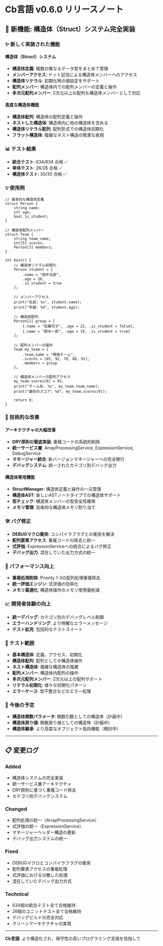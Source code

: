 # Cb言語 v0.6.0 リリースノート

## 🎉 新機能: 構造体（Struct）システム完全実装

### ✨ 新しく実装された機能

#### 構造体（Struct）システム
- **構造体定義**: 複数の異なるデータ型をまとめて管理
- **メンバーアクセス**: ドット記法による構造体メンバーへのアクセス
- **構造体リテラル**: 初期化時の値設定をサポート
- **配列メンバー**: 構造体内での配列メンバーの定義と操作
- **多次元配列メンバー**: 2次元以上の配列も構造体メンバーとして対応

#### 高度な構造体機能
- **構造体配列**: 構造体の配列定義と操作
- **ネストした構造体**: 構造体内に他の構造体を含める
- **構造体リテラル配列**: 配列形式での構造体初期化
- **フラット構造体**: 複雑なネスト構造の簡潔な表現

### 📊 テスト結果
- **統合テスト**: 634/634 合格 ✅
- **単体テスト**: 26/26 合格 ✅
- **構造体テスト**: 30/30 合格 ✅

### 💡 使用例

```cb
// 基本的な構造体定義
struct Person {
    string name;
    int age;
    bool is_student;
}

// 構造体配列メンバー
struct Team {
    string team_name;
    int[5] scores;
    Person[3] members;
}

int main() {
    // 構造体リテラル初期化
    Person student = {
        .name = "田中太郎",
        .age = 20,
        .is_student = true
    };
    
    // メンバーアクセス
    print("名前: %s", student.name);
    print("年齢: %d", student.age);
    
    // 構造体配列
    Person[2] group = [
        {.name = "佐藤花子", .age = 22, .is_student = false},
        {.name = "鈴木一郎", .age = 19, .is_student = true}
    ];
    
    // 配列メンバーの操作
    Team my_team = {
        .team_name = "開発チーム",
        .scores = [85, 92, 78, 88, 91],
        .members = group
    };
    
    // 構造体メンバーの配列アクセス
    my_team.scores[0] = 95;
    print("チーム名: %s", my_team.team_name);
    print("最初のスコア: %d", my_team.scores[0]);
    
    return 0;
}
```

### 🔧 技術的な改善

#### アーキテクチャの大幅改善
- **DRY原則の徹底実装**: 重複コードの系統的削除
- **統一サービス層**: ArrayProcessingService, ExpressionService, DebugService
- **マネージャー統合**: 新バージョンマネージャーへの完全移行
- **デバッグシステム**: 統一されたカテゴリ別デバッグ出力

#### 構造体専用機能
- **StructManager**: 構造体定義と操作の一元管理
- **構造体AST**: 新しいASTノードタイプでの構造体サポート
- **型チェック**: 構造体メンバーの型安全性確保
- **メモリ管理**: 効率的な構造体メモリ割り当て

### 🛠️ バグ修正
- **DEBUGマクロ衝突**: コンパイラフラグとの衝突を解決
- **配列要素アクセス**: 重複コードの除去と統一
- **式評価**: ExpressionServiceへの統合によるバグ修正
- **デバッグ出力**: 混在していた出力方式の統一

### 🚀 パフォーマンス向上
- **重複処理削除**: Priority 1-3の配列処理重複除去
- **統一評価エンジン**: 式評価の効率化
- **メモリ最適化**: 構造体操作のメモリ使用量削減

### 📈 開発者体験の向上
- **統一デバッグ**: カテゴリ別のデバッグレベル制御
- **エラーハンドリング**: より明確なエラーメッセージ
- **テスト拡充**: 包括的なテストスイート

### 🧪 テスト範囲
- **基本構造体**: 定義、アクセス、初期化
- **構造体配列**: 配列としての構造体操作
- **ネスト構造体**: 複雑な構造体の階層
- **配列メンバー**: 構造体内配列の操作
- **多次元配列メンバー**: 2次元以上の配列サポート
- **リテラル初期化**: 様々な初期化パターン
- **エラーケース**: 型不整合などのエラー処理

### 🚧 今後の予定
- **構造体関数パラメータ**: 関数引数としての構造体（計画中）
- **構造体戻り値**: 関数戻り値としての構造体（計画中）
- **構造体継承**: より高度なオブジェクト指向機能（検討中）

---

## 📋 変更ログ

### Added
- 構造体システムの完全実装
- 統一サービス層アーキテクチャ
- DRY原則に基づく重複コード除去
- カテゴリ別デバッグシステム

### Changed
- 配列処理の統一（ArrayProcessingService）
- 式評価の統一（ExpressionService）
- マネージャーヘッダー構造の更新
- デバッグ出力システムの統一

### Fixed
- DEBUGマクロとコンパイラフラグの衝突
- 配列要素アクセスの重複処理
- 式評価における分散した処理
- 混在していたデバッグ出力方式

### Technical
- 634個の統合テスト全て合格維持
- 26個のユニットテスト全て合格維持
- デバッグビルドの完全対応
- クリーンアーキテクチャの実現

---
**Cb言語**: より構造化され、保守性の高いプログラミング言語を目指して
